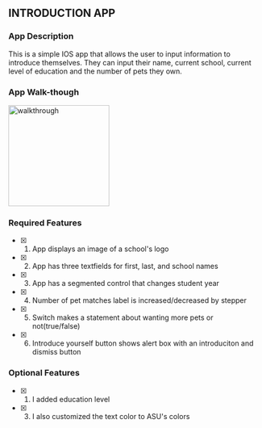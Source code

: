 ## INTRODUCTION APP

### App Description

This is a simple IOS app that allows the user to input information to introduce themselves. They can input their name, current school, current level of education and the number of pets they own.

### App Walk-though



<img src='./assets/prework.gif' title='walkthrough' width=200><br> 


### Required Features

- [x] 1. App displays an image of a school's logo
- [x] 2. App has three textfields for first, last, and school names
- [x] 3. App has a segmented control that changes student year
- [x] 4. Number of pet matches label is increased/decreased by stepper
- [x] 5. Switch makes a statement about wanting more pets or not(true/false) 
- [x] 6. Introduce yourself button shows alert box with an introduciton and dismiss button

### Optional Features

- [x] 1. I added education level
- [x] 3. I also customized the text color to ASU's colors
